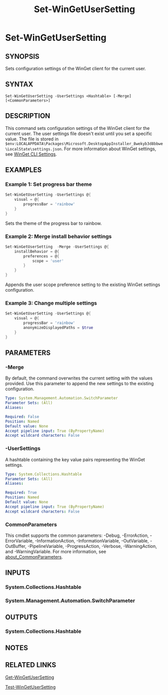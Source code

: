 ﻿---
external help file: Microsoft.WinGet.Client.Cmdlets.dll-Help.xml
Module Name: Microsoft.WinGet.Client
ms.date: 08/01/2024
online version:
schema: 2.0.0
title: Set-WinGetUserSetting
---

# Set-WinGetUserSetting

## SYNOPSIS
Sets configuration settings of the WinGet client for the current user.

## SYNTAX

```
Set-WinGetUserSetting -UserSettings <Hashtable> [-Merge] [<CommonParameters>]
```

## DESCRIPTION

This command sets configuration settings of the WinGet client for the current user. The user
settings file doesn't exist until you set a specific value. The file is stored in
`$env:LOCALAPPDATA\Packages\Microsoft.DesktopAppInstaller_8wekyb3d8bbwe\LocalState\settings.json`.
For more information about WinGet settings, see
[WinGet CLI Settings](https://aka.ms/winget-settings).

## EXAMPLES

### Example 1: Set progress bar theme

```powershell
Set-WinGetUserSetting -UserSettings @{
    visual = @{
        progressBar = 'rainbow'
    }
}
```

Sets the theme of the progress bar to rainbow.

### Example 2: Merge install behavior settings

```powershell
Set-WinGetUserSetting  -Merge -UserSettings @{
    installBehavior = @{
        preferences = @{
            scope = 'user'
        }
    }
}
```

Appends the user scope preference setting to the existing WinGet settings configuration.

### Example 3: Change multiple settings

```powershell
Set-WinGetUserSetting -UserSettings @{
    visual = @{
        progressBar = 'rainbow'
        anonymizeDisplayedPaths = $true
    }
}
```

## PARAMETERS

### -Merge

By default, the command overwrites the current setting with the values provided. Use this parameter
to append the new settings to the existing configuration.

```yaml
Type: System.Management.Automation.SwitchParameter
Parameter Sets: (All)
Aliases:

Required: False
Position: Named
Default value: None
Accept pipeline input: True (ByPropertyName)
Accept wildcard characters: False
```

### -UserSettings

A hashtable containing the key value pairs representing the WinGet settings.

```yaml
Type: System.Collections.Hashtable
Parameter Sets: (All)
Aliases:

Required: True
Position: Named
Default value: None
Accept pipeline input: True (ByPropertyName)
Accept wildcard characters: False
```

### CommonParameters

This cmdlet supports the common parameters: -Debug, -ErrorAction, -ErrorVariable,
-InformationAction, -InformationVariable, -OutVariable, -OutBuffer, -PipelineVariable,
-ProgressAction, -Verbose, -WarningAction, and -WarningVariable. For more information, see
[about_CommonParameters](http://go.microsoft.com/fwlink/?LinkID=113216).

## INPUTS

### System.Collections.Hashtable

### System.Management.Automation.SwitchParameter

## OUTPUTS

### System.Collections.Hashtable

## NOTES

## RELATED LINKS

[Get-WinGetUserSetting](Get-WinGetUserSetting.md)

[Test-WinGetUserSetting](Test-WinGetUserSetting.md)

